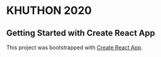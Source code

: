 # KHUTHON 2020

## Getting Started with Create React App

This project was bootstrapped with [Create React App](https://github.com/facebook/create-react-app).
